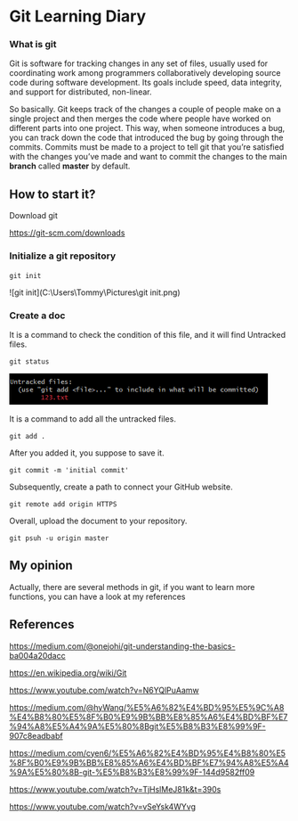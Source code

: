 # Git Learning Diary

### What is git

Git is software for tracking changes in any set of files, usually used for coordinating work among programmers collaboratively developing source code during software development. Its goals include speed, data integrity, and support for distributed, non-linear.

So basically. Git keeps track of the changes a couple of people make on a single project and then merges the code where people have worked on different parts into one project. This way, when someone introduces a bug, you can track down the code that introduced the bug by going through the commits. Commits must be made to a project to tell git that you’re satisfied with the changes you’ve made and want to commit the changes to the main **branch** called **master** by default.

## How to start it?

Download git

https://git-scm.com/downloads

### Initialize a git repository 

``` git
git init
```

![git init](C:\Users\Tommy\Pictures\git init.png)

### Create a doc

It is a command to check the condition of this file, and it will find Untracked files.

```
git status
```



![git(2)](https://github.com/LilyWu0719/git/blob/master/scr/git(2).png)

It is a command to add all the untracked files.

```git
git add .
```

After you added it, you suppose to save it.

```git
git commit -m 'initial commit'
```

Subsequently,  create a path to connect your GitHub website.

``` git 
git remote add origin HTTPS
```

Overall, upload the document to your repository.

```git
git psuh -u origin master
```

## My opinion

Actually, there are several methods in git, if you want to learn more functions, you can have a look at my references

## References

https://medium.com/@onejohi/git-understanding-the-basics-ba004a20dacc

https://en.wikipedia.org/wiki/Git

https://www.youtube.com/watch?v=N6YQlPuAamw

https://medium.com/@hyWang/%E5%A6%82%E4%BD%95%E5%9C%A8%E4%B8%80%E5%8F%B0%E9%9B%BB%E8%85%A6%E4%BD%BF%E7%94%A8%E5%A4%9A%E5%80%8Bgit%E5%B8%B3%E8%99%9F-907c8eadbabf

https://medium.com/cyen6/%E5%A6%82%E4%BD%95%E4%B8%80%E5%8F%B0%E9%9B%BB%E8%85%A6%E4%BD%BF%E7%94%A8%E5%A4%9A%E5%80%8B-git-%E5%B8%B3%E8%99%9F-144d9582ff09

https://www.youtube.com/watch?v=TjHslMeJ81k&t=390s

https://www.youtube.com/watch?v=vSeYsk4WYvg
